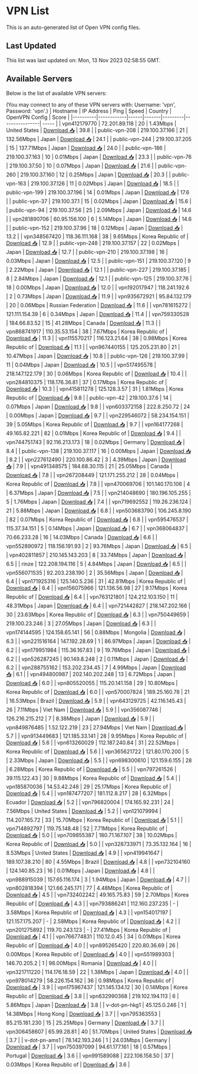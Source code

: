 # VPN List

This is an auto-generated list of Open VPN config files.

## Last Updated

This list was last updated on: Mon, 13 Nov 2023 02:58:55 GMT.

## Available Servers

Below is the list of available VPN servers:

(You may connect to any of these VPN servers with: Username: 'vpn', Password: 'vpn'.)
| Hostname | IP Address | Ping | Speed | Country | OpenVPN Config | Score |
|----------|------------|------|-------|---------|----------------| ----- |
| vpn412179770 | 72.201.89.118 | 20 | 1.43Mbps | United States | [Download 📥](./configs/server_0_US.ovpn) | 39.8 |
| public-vpn-208 | 219.100.37.166 | 21 | 132.56Mbps | Japan | [Download 📥](./configs/server_1_JP.ovpn) | 24.1 |
| public-vpn-244 | 219.100.37.205 | 15 | 137.71Mbps | Japan | [Download 📥](./configs/server_2_JP.ovpn) | 24.0 |
| public-vpn-186 | 219.100.37.163 | 10 | 0.01Mbps | Japan | [Download 📥](./configs/server_3_JP.ovpn) | 23.3 |
| public-vpn-76 | 219.100.37.50 | 10 | 0.07Mbps | Japan | [Download 📥](./configs/server_4_JP.ovpn) | 21.6 |
| public-vpn-260 | 219.100.37.160 | 12 | 0.25Mbps | Japan | [Download 📥](./configs/server_5_JP.ovpn) | 20.3 |
| public-vpn-163 | 219.100.37.126 | 11 | 0.02Mbps | Japan | [Download 📥](./configs/server_6_JP.ovpn) | 18.5 |
| public-vpn-199 | 219.100.37.196 | 14 | 0.01Mbps | Japan | [Download 📥](./configs/server_7_JP.ovpn) | 17.6 |
| public-vpn-37 | 219.100.37.1 | 15 | 0.02Mbps | Japan | [Download 📥](./configs/server_8_JP.ovpn) | 15.6 |
| public-vpn-94 | 219.100.37.56 | 25 | 2.09Mbps | Japan | [Download 📥](./configs/server_9_JP.ovpn) | 14.6 |
| vpn281890706 | 60.95.156.100 | 6 | 5.14Mbps | Japan | [Download 📥](./configs/server_10_JP.ovpn) | 14.6 |
| public-vpn-152 | 219.100.37.96 | 18 | 0.12Mbps | Japan | [Download 📥](./configs/server_11_JP.ovpn) | 13.2 |
| vpn348567420 | 118.36.111.168 | 38 | 9.65Mbps | Korea Republic of | [Download 📥](./configs/server_12_KR.ovpn) | 12.9 |
| public-vpn-248 | 219.100.37.157 | 22 | 0.02Mbps | Japan | [Download 📥](./configs/server_13_JP.ovpn) | 12.7 |
| public-vpn-210 | 219.100.37.198 | 16 | 0.03Mbps | Japan | [Download 📥](./configs/server_14_JP.ovpn) | 12.5 |
| public-vpn-151 | 219.100.37.120 | 9 | 2.22Mbps | Japan | [Download 📥](./configs/server_15_JP.ovpn) | 12.1 |
| public-vpn-227 | 219.100.37.185 | 8 | 2.84Mbps | Japan | [Download 📥](./configs/server_16_JP.ovpn) | 12.1 |
| public-vpn-125 | 219.100.37.76 | 18 | 0.00Mbps | Japan | [Download 📥](./configs/server_17_JP.ovpn) | 12.0 |
| vpn192017947 | 118.241.192.6 | 2 | 0.73Mbps | Japan | [Download 📥](./configs/server_18_JP.ovpn) | 11.9 |
| vpn935672921 | 95.84.132.179 | 20 | 0.06Mbps | Russian Federation | [Download 📥](./configs/server_19_RU.ovpn) | 11.6 |
| vpn781615272 | 121.111.154.39 | 6 | 0.34Mbps | Japan | [Download 📥](./configs/server_20_JP.ovpn) | 11.4 |
| vpn759330528 | 184.66.83.52 | 15 | 41.28Mbps | Canada | [Download 📥](./configs/server_21_CA.ovpn) | 11.3 |
| vpn868741917 | 110.35.53.154 | 38 | 7.67Mbps | Korea Republic of | [Download 📥](./configs/server_22_KR.ovpn) | 11.3 |
| vpn115570217 | 116.123.21.64 | 38 | 0.98Mbps | Korea Republic of | [Download 📥](./configs/server_23_KR.ovpn) | 11.1 |
| vpn967440155 | 125.205.231.80 | 21 | 10.47Mbps | Japan | [Download 📥](./configs/server_24_JP.ovpn) | 10.8 |
| public-vpn-126 | 219.100.37.99 | 11 | 0.04Mbps | Japan | [Download 📥](./configs/server_25_JP.ovpn) | 10.5 |
| vpn517495578 | 218.147.122.179 | 30 | 0.06Mbps | Korea Republic of | [Download 📥](./configs/server_26_KR.ovpn) | 10.4 |
| vpn284810375 | 118.176.36.81 | 37 | 0.17Mbps | Korea Republic of | [Download 📥](./configs/server_27_KR.ovpn) | 10.3 |
| vpn415811278 | 125.128.3.57 | 31 | 1.81Mbps | Korea Republic of | [Download 📥](./configs/server_28_KR.ovpn) | 9.8 |
| public-vpn-42 | 219.100.37.6 | 14 | 0.07Mbps | Japan | [Download 📥](./configs/server_29_JP.ovpn) | 9.8 |
| vpn603372158 | 222.8.250.72 | 24 | 0.00Mbps | Japan | [Download 📥](./configs/server_30_JP.ovpn) | 9.7 |
| vpn229546072 | 58.234.154.151 | 39 | 5.05Mbps | Korea Republic of | [Download 📥](./configs/server_31_KR.ovpn) | 9.7 |
| vpn164177268 | 49.165.82.221 | 82 | 0.01Mbps | Korea Republic of | [Download 📥](./configs/server_32_KR.ovpn) | 9.4 |
| vpn744751743 | 92.116.213.173 | 18 | 0.02Mbps | Germany | [Download 📥](./configs/server_33_DE.ovpn) | 8.4 |
| public-vpn-138 | 219.100.37.117 | 16 | 0.00Mbps | Japan | [Download 📥](./configs/server_34_JP.ovpn) | 8.2 |
| vpn227612490 | 220.100.86.42 | 3 | 4.39Mbps | Japan | [Download 📥](./configs/server_35_JP.ovpn) | 7.9 |
| vpn491348575 | 184.68.30.115 | 21 | 25.05Mbps | Canada | [Download 📥](./configs/server_36_CA.ovpn) | 7.8 |
| vpn267208449 | 121.171.255.212 | 28 | 0.04Mbps | Korea Republic of | [Download 📥](./configs/server_37_KR.ovpn) | 7.8 |
| vpn470069706 | 101.140.170.106 | 4 | 6.37Mbps | Japan | [Download 📥](./configs/server_38_JP.ovpn) | 7.5 |
| vpn214048690 | 180.196.105.255 | 5 | 1.76Mbps | Japan | [Download 📥](./configs/server_39_JP.ovpn) | 7.4 |
| vpn719692552 | 119.26.236.124 | 21 | 5.88Mbps | Japan | [Download 📥](./configs/server_40_JP.ovpn) | 6.8 |
| vpn503683790 | 106.245.8.190 | 82 | 0.07Mbps | Korea Republic of | [Download 📥](./configs/server_41_KR.ovpn) | 6.8 |
| vpn595476537 | 115.37.34.151 | 5 | 0.14Mbps | Japan | [Download 📥](./configs/server_42_JP.ovpn) | 6.7 |
| vpn368064837 | 70.66.233.28 | 16 | 14.03Mbps | Canada | [Download 📥](./configs/server_43_CA.ovpn) | 6.6 |
| vpn552890972 | 118.156.191.93 | 2 | 93.76Mbps | Japan | [Download 📥](./configs/server_44_JP.ovpn) | 6.5 |
| vpn402811857 | 210.145.143.203 | 8 | 33.74Mbps | Japan | [Download 📥](./configs/server_45_JP.ovpn) | 6.5 |
| rinze | 122.208.194.116 | 5 | 4.84Mbps | Japan | [Download 📥](./configs/server_46_JP.ovpn) | 6.5 |
| vpn556071535 | 92.203.238.190 | 2 | 35.56Mbps | Japan | [Download 📥](./configs/server_47_JP.ovpn) | 6.4 |
| vpn171925316 | 125.140.5.236 | 31 | 42.81Mbps | Korea Republic of | [Download 📥](./configs/server_48_KR.ovpn) | 6.4 |
| vpn156075966 | 121.136.56.98 | 27 | 9.17Mbps | Korea Republic of | [Download 📥](./configs/server_49_KR.ovpn) | 6.4 |
| vpn763121801 | 124.212.103.150 | 11 | 48.31Mbps | Japan | [Download 📥](./configs/server_50_JP.ovpn) | 6.4 |
| vpn721442827 | 218.147.202.166 | 30 | 23.63Mbps | Korea Republic of | [Download 📥](./configs/server_51_KR.ovpn) | 6.3 |
| vpn750449659 | 219.100.23.246 | 3 | 27.05Mbps | Japan | [Download 📥](./configs/server_52_JP.ovpn) | 6.3 |
| vpn174144595 | 124.158.65.141 | 56 | 0.88Mbps | Mongolia | [Download 📥](./configs/server_53_MN.ovpn) | 6.3 |
| vpn221516164 | 147.192.28.69 | 1 | 86.97Mbps | Japan | [Download 📥](./configs/server_54_JP.ovpn) | 6.2 |
| vpn179951984 | 115.36.167.83 | 9 | 19.76Mbps | Japan | [Download 📥](./configs/server_55_JP.ovpn) | 6.2 |
| vpn526287245 | 90.149.8.248 | 2 | 0.11Mbps | Japan | [Download 📥](./configs/server_56_JP.ovpn) | 6.2 |
| vpn288755162 | 153.202.234.45 | 7 | 4.99Mbps | Japan | [Download 📥](./configs/server_57_JP.ovpn) | 6.1 |
| vpn494800987 | 202.140.202.248 | 13 | 6.72Mbps | Japan | [Download 📥](./configs/server_58_JP.ovpn) | 6.0 |
| vpn805520055 | 115.20.141.158 | 29 | 10.80Mbps | Korea Republic of | [Download 📥](./configs/server_59_KR.ovpn) | 6.0 |
| vpn570007824 | 189.25.160.78 | 21 | 16.53Mbps | Brazil | [Download 📥](./configs/server_60_BR.ovpn) | 5.9 |
| vpn643129725 | 42.116.145.43 | 26 | 7.11Mbps | Viet Nam | [Download 📥](./configs/server_61_VN.ovpn) | 5.9 |
| vpn356087746 | 126.216.215.212 | 7 | 8.38Mbps | Japan | [Download 📥](./configs/server_62_JP.ovpn) | 5.9 |
| vpn849876485 | 1.52.122.219 | 23 | 27.94Mbps | Viet Nam | [Download 📥](./configs/server_63_VN.ovpn) | 5.7 |
| vpn913449683 | 121.185.33.141 | 28 | 9.95Mbps | Korea Republic of | [Download 📥](./configs/server_64_KR.ovpn) | 5.6 |
| vpn613260029 | 112.187.240.84 | 31 | 22.52Mbps | Korea Republic of | [Download 📥](./configs/server_65_KR.ovpn) | 5.6 |
| vpn365621722 | 121.80.170.200 | 5 | 2.33Mbps | Japan | [Download 📥](./configs/server_66_JP.ovpn) | 5.5 |
| vpn698300610 | 121.159.6.155 | 28 | 6.28Mbps | Korea Republic of | [Download 📥](./configs/server_67_KR.ovpn) | 5.5 |
| vpn797261526 | 39.115.122.43 | 30 | 9.88Mbps | Korea Republic of | [Download 📥](./configs/server_68_KR.ovpn) | 5.4 |
| vpn185870036 | 14.53.42.248 | 29 | 25.17Mbps | Korea Republic of | [Download 📥](./configs/server_69_KR.ovpn) | 5.4 |
| vpn187477207 | 181.112.8.217 | 28 | 6.32Mbps | Ecuador | [Download 📥](./configs/server_70_EC.ovpn) | 5.2 |
| vpn796820004 | 174.165.92.231 | 24 | 7.56Mbps | United States | [Download 📥](./configs/server_71_US.ovpn) | 5.2 |
| vpn121079994 | 114.207.165.72 | 33 | 15.70Mbps | Korea Republic of | [Download 📥](./configs/server_72_KR.ovpn) | 5.1 |
| vpn714892797 | 119.75.148.48 | 52 | 7.71Mbps | Korea Republic of | [Download 📥](./configs/server_73_KR.ovpn) | 5.0 |
| vpn709855387 | 180.71.167.107 | 38 | 10.02Mbps | Korea Republic of | [Download 📥](./configs/server_74_KR.ovpn) | 5.0 |
| vpn328733971 | 73.35.132.164 | 16 | 8.53Mbps | United States | [Download 📥](./configs/server_75_US.ovpn) | 4.9 |
| vpn419941647 | 189.107.38.210 | 80 | 4.55Mbps | Brazil | [Download 📥](./configs/server_76_BR.ovpn) | 4.8 |
| vpn732104160 | 124.140.85.23 | 16 | 0.01Mbps | Japan | [Download 📥](./configs/server_77_JP.ovpn) | 4.8 |
| vpn988915039 | 157.65.116.174 | 3 | 1.94Mbps | Japan | [Download 📥](./configs/server_78_JP.ovpn) | 4.7 |
| vpn802818394 | 121.66.245.171 | 77 | 4.48Mbps | Korea Republic of | [Download 📥](./configs/server_79_KR.ovpn) | 4.5 |
| vpn732402242 | 49.165.75.83 | 59 | 2.70Mbps | Korea Republic of | [Download 📥](./configs/server_80_KR.ovpn) | 4.3 |
| vpn793886241 | 112.160.237.235 | - | 3.58Mbps | Korea Republic of | [Download 📥](./configs/server_81_KR.ovpn) | 4.3 |
| vpn154017197 | 121.157.175.207 | - | 2.58Mbps | Korea Republic of | [Download 📥](./configs/server_82_KR.ovpn) | 4.2 |
| vpn201275892 | 119.70.243.123 | - | 27.41Mbps | Korea Republic of | [Download 📥](./configs/server_83_KR.ovpn) | 4.1 |
| vpn766774831 | 110.12.0.45 | 34 | 0.01Mbps | Korea Republic of | [Download 📥](./configs/server_84_KR.ovpn) | 4.0 |
| vpn895265420 | 220.80.36.69 | 26 | 0.00Mbps | Korea Republic of | [Download 📥](./configs/server_85_KR.ovpn) | 4.0 |
| vpn551989303 | 146.70.205.2 | 1 | 98.00Mbps | Romania | [Download 📥](./configs/server_86_RO.ovpn) | 4.0 |
| vpn321711220 | 114.176.18.59 | 22 | 1.38Mbps | Japan | [Download 📥](./configs/server_87_JP.ovpn) | 4.0 |
| vpn978014279 | 58.226.154.162 | 36 | 0.98Mbps | Korea Republic of | [Download 📥](./configs/server_88_KR.ovpn) | 3.9 |
| vpn175967437 | 121.145.134.12 | 30 | 0.14Mbps | Korea Republic of | [Download 📥](./configs/server_89_KR.ovpn) | 3.8 |
| vpn632990368 | 219.102.194.113 | 6 | 5.86Mbps | Japan | [Download 📥](./configs/server_90_JP.ovpn) | 3.8 |
| v-dot-pn-hkg1 | 45.125.0.246 | 1 | 14.38Mbps | Hong Kong | [Download 📥](./configs/server_91_HK.ovpn) | 3.7 |
| vpn795363553 | 85.215.181.230 | 15 | 25.25Mbps | Germany | [Download 📥](./configs/server_92_DE.ovpn) | 3.7 |
| vpn306458607 | 65.99.28.81 | 40 | 51.70Mbps | United States | [Download 📥](./configs/server_93_US.ovpn) | 3.7 |
| v-dot-pn-ams1 | 78.142.193.246 | 1 | 24.03Mbps | Germany | [Download 📥](./configs/server_94_DE.ovpn) | 3.7 |
| vpn750397099 | 94.61.177.161 | 18 | 0.57Mbps | Portugal | [Download 📥](./configs/server_95_PT.ovpn) | 3.6 |
| vpn991589088 | 222.106.158.50 | 37 | 0.03Mbps | Korea Republic of | [Download 📥](./configs/server_96_KR.ovpn) | 3.6 |
